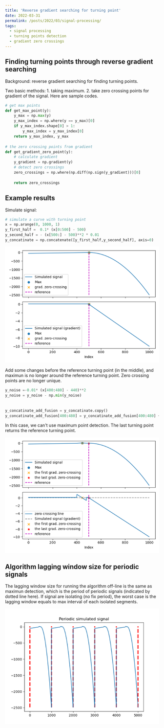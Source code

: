 ```yaml
---
title: 'Reverse gradient searching for turning point'
date: 2022-03-31
permalink: /posts/2022/03/signal-processing/
tags:
  - signal processing
  - turning points detection
  - gradient zero crossings
---
```


Finding turning points through reverse gradient searching
----

Background: 
reverse gradient searching for finding turning points. 

Two basic methods: 1. taking maximum. 2. take zero crossing points for gradient of the signal. Here are sample codes.

```python
# get max points
def get_max_point(y):
    y_max = np.max(y)
    y_max_index = np.where(y == y_max)[0]
    if y_max_index.shape[0] > 1:
        y_max_index = y_max_index[0]
    return y_max_index, y_max

# the zero crossing points from gradient
def get_gradient_zero_point(y):
    # calculate gradient
    y_gradient = np.gradient(y)
    # detect zero crossings
    zero_crossings = np.where(np.diff(np.sign(y_gradient)))[0]

    return zero_crossings

```

Example results
--

Simulate signal: 


```python
# simulate a curve with turning point
x = np.arange(0, 1000, 1)
y_first_half =  0.1* (x[0:500] - 500)
y_second_half = - (x[500:] - 500)**2 * 0.01
y_concatinate = np.concatenate([y_first_half,y_second_half], axis=0)

```
<img src='/images/turning_pts_demos/y_con_zerocrossings.png'>


Add some changes before the reference turning point (in the middle), and maximun is no longer around the reference turning point.
Zero crossing points are no longer unique.

```python
y_noise =-0.01* (x[400:480] - 440)**2 
y_noise = y_noise - np.min(y_noise)


y_concatinate_add_fusion = y_concatinate.copy()
y_concatinate_add_fusion[400:480] = y_concatinate_add_fusion[400:480] + y_noise
```

In this case, we can't use maximum point detection. The last turning point returns the reference turning point.

<img src='/images/turning_pts_demos/last_zerocrossings.png'>



Algorithm lagging window size for periodic signals
---
The lagging window size for running the algorithm off-line is the same as maximun detection, which is the period of periodic signals (indicated by dotted line here).
If signal are isolating (no fix period), the worst case is the lagging window equals to max interval of each isolated segments.   

<img src='/images/turning_pts_demos/periodic_simulator.png'>